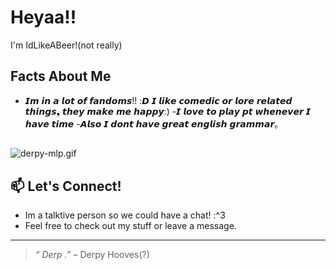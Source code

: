 # Heyaa!!

I'm IdLikeABeer!(not really)

## Facts About Me

- 𝙄𝙢 𝙞𝙣 𝙖 𝙡𝙤𝙩 𝙤𝙛 𝙛𝙖𝙣𝙙𝙤𝙢𝙨!! :𝘿
𝙄 𝙡𝙞𝙠𝙚 𝙘𝙤𝙢𝙚𝙙𝙞𝙘 𝙤𝙧 𝙡𝙤𝙧𝙚 𝙧𝙚𝙡𝙖𝙩𝙚𝙙 𝙩𝙝𝙞𝙣𝙜𝙨❟ 𝙩𝙝𝙚𝙮 𝙢𝙖𝙠𝙚 𝙢𝙚 𝙝𝙖𝙥𝙥𝙮:) 
-𝙄 𝙡𝙤𝙫𝙚 𝙩𝙤 𝙥𝙡𝙖𝙮 𝙥𝙩 𝙬𝙝𝙚𝙣𝙚𝙫𝙚𝙧 𝙄 𝙝𝙖𝙫𝙚 𝙩𝙞𝙢𝙚 
-𝘼𝙡𝙨𝙤 𝙄 𝙙𝙤𝙣𝙩 𝙝𝙖𝙫𝙚 𝙜𝙧𝙚𝙖𝙩 𝙚𝙣𝙜𝙡𝙞𝙨𝙝 𝙜𝙧𝙖𝙢𝙢𝙖𝙧｡

##
![derpy-mlp.gif](https://media.tenor.com/UlsshrFJsHMAAAAi/derpy-mlp.gif)

## 📫 Let's Connect!

- Im a talktive person so we could have a chat! :^3
- Feel free to check out my stuff or leave a message.

---

> _“ Derp .”_ – Derpy Hooves(?)



<!--
**IdLikeABeer/IdLikeABeer** is a ✨ _special_ ✨ repository because its `README.md` (this file) appears on your GitHub profile.

Here are some ideas to get you started:

- 🔭 I’m currently working on ...
- 🌱 I’m currently learning ...
- 👯 I’m looking to collaborate on ...
- 🤔 I’m looking for help with ...
- 💬 Ask me about ...
- 📫 How to reach me: ...
- 😄 Pronouns: ...
- ⚡ Fun fact: ...
-->
